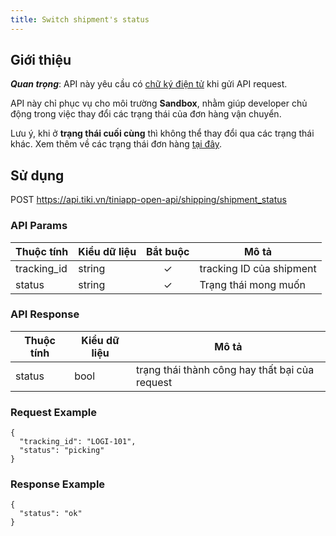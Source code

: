 ```yaml
---
title: Switch shipment's status
---
```


## Giới thiệu

***Quan trọng***: API này yêu cầu có [chữ ký điện tử](../platform-api/calculate-signature) khi gửi API request.

API này chỉ phục vụ cho môi trường **Sandbox**, nhằm giúp developer chủ động trong việc thay đổi các trạng thái của đơn hàng vận chuyển.

Lưu ý, khi ở **trạng thái cuối cùng** thì không thể thay đổi qua các trạng thái khác.
Xem thêm về các trạng thái đơn hàng [tại đây](./status_flow).

## Sử dụng

POST https://api.tiki.vn/tiniapp-open-api/shipping/shipment_status

### API Params

| Thuộc tính  | Kiểu dữ liệu | Bắt buộc | Mô tả                    |
| ----------- | ------------ | :------: | ------------------------ |
| tracking_id | string       |    ✓     | tracking ID của shipment |
| status      | string       |    ✓     | Trạng thái mong muốn     |

### API Response

| Thuộc tính | Kiểu dữ liệu | Mô tả                                          |
| ---------- | ------------ | ---------------------------------------------- |
| status     | bool         | trạng thái thành công hay thất bại của request |

### Request Example

```
{
  "tracking_id": "LOGI-101",
  "status": "picking"
}
```

### Response Example

```
{
  "status": "ok"
}
```
